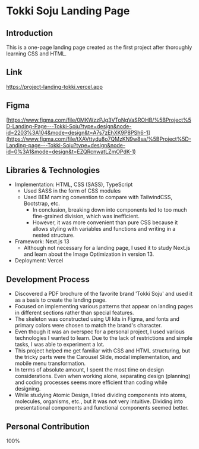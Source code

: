 
# Tokki Soju Landing Page

## Introduction
This is a one-page landing page created as the first project after thoroughly learning CSS and HTML.

## Link
https://project-landing-tokki.vercel.app

## Figma
[https://www.figma.com/file/0MKWzzPJg3VToNgVaSROHB/%5BProject%5D-Landing-Page---Tokki-Soju?type=design&node-id=2203%3A104&mode=design&t=A7s7zEhXK9P8PSh6-1](https://www.figma.com/file/tXAVttydu8o7QMzKN9w8sa/%5BProject%5D-Landing-page---Tokki-Soju?type=design&node-id=0%3A1&mode=design&t=EZQRcnwatLZmOPdK-1)

## Libraries & Technologies
- Implementation: HTML, CSS (SASS), TypeScript
  - Used SASS in the form of CSS modules
  - Used BEM naming convention to compare with TailwindCSS, Bootstrap, etc.
    - In conclusion, breaking down into components led to too much fine-grained division, which was inefficient.
    - However, it was more convenient than pure CSS because it allows styling with variables and functions and writing in a nested structure.
- Framework: Next.js 13
  - Although not necessary for a landing page, I used it to study Next.js and learn about the Image Optimization in version 13.
- Deployment: Vercel

## Development Process
- Discovered a PDF brochure of the favorite brand 'Tokki Soju' and used it as a basis to create the landing page.
- Focused on implementing various patterns that appear on landing pages in different sections rather than special features.
- The skeleton was constructed using UI kits in Figma, and fonts and primary colors were chosen to match the brand's character.
- Even though it was an overspec for a personal project, I used various technologies I wanted to learn. Due to the lack of restrictions and simple tasks, I was able to experiment a lot.
- This project helped me get familiar with CSS and HTML structuring, but the tricky parts were the Carousel Slide, modal implementation, and mobile menu transformation.
- In terms of absolute amount, I spent the most time on design considerations. Even when working alone, separating design (planning) and coding processes seems more efficient than coding while designing.
- While studying Atomic Design, I tried dividing components into atoms, molecules, organisms, etc., but it was not very intuitive. Dividing into presentational components and functional components seemed better.

## Personal Contribution
100%
